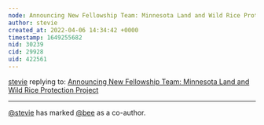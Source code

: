 ```yaml
---
node: Announcing New Fellowship Team: Minnesota Land and Wild Rice Protection Project
author: stevie
created_at: 2022-04-06 14:34:42 +0000
timestamp: 1649255682
nid: 30239
cid: 29928
uid: 422561
---
```




[stevie](../profile/stevie) replying to: [Announcing New Fellowship Team: Minnesota Land and Wild Rice Protection Project](../notes/stevie/04-06-2022/announcing-new-fellowship-team-minnesota-land-and-wild-rice-protection-project)

----
 [@stevie](/profile/stevie) has marked [@bee](/profile/bee) as a co-author. 